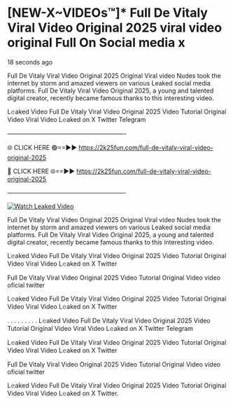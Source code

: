 # [NEW-X~VIDEOs™]* Full De Vitaly Viral Video Original 2025 viral video original Full On Social media x

18 seconds ago

Full De Vitaly Viral Video Original 2025 Original Viral video Nudes took the internet by storm and amazed viewers on various Leaked social media platforms. Full De Vitaly Viral Video Original 2025, a young and talented digital creator, recently became famous thanks to this interesting video.

L𝚎aked Video Full De Vitaly Viral Video Original 2025 Video Tutorial Original Video Viral Video L𝚎aked on X Twitter Telegram

———————————————————-

🌐 CLICK HERE 🟢==►► https://2k25fun.com/full-de-vitaly-viral-video-original-2025

🔴 CLICK HERE 🌐==►► https://2k25fun.com/full-de-vitaly-viral-video-original-2025

———————————————————-

[![Watch Leaked Video](https://miro.medium.com/v2/resize:fit:828/format:webp/1*cilzJN44JGOrTw9NJCrNHA.gif "Watch Leaked Video")](https://2k25fun.com/full-de-vitaly-viral-video-original-2025)

Full De Vitaly Viral Video Original 2025 Original Viral video Nudes took the internet by storm and amazed viewers on various Leaked social media platforms. Full De Vitaly Viral Video Original 2025, a young and talented digital creator, recently became famous thanks to this interesting video.

L𝚎aked Video Full De Vitaly Viral Video Original 2025 Video Tutorial Original Video Viral Video L𝚎aked on X Twitter

Full De Vitaly Viral Video Original 2025 Video Tutorial Original Video video oficial twitter

L𝚎aked Video Full De Vitaly Viral Video Original 2025 Video Tutorial Original Video Viral Video L𝚎aked on X Twitter

. . . . . . . . . L𝚎aked Video Full De Vitaly Viral Video Original 2025 Video Tutorial Original Video Viral Video L𝚎aked on X Twitter Telegram

L𝚎aked Video Full De Vitaly Viral Video Original 2025 Video Tutorial Original Video Viral Video L𝚎aked on X Twitter

Full De Vitaly Viral Video Original 2025 Video Tutorial Original Video video oficial twitter

L𝚎aked Video Full De Vitaly Viral Video Original 2025 Video Tutorial Original Video Viral Video L𝚎aked on X Twitter.